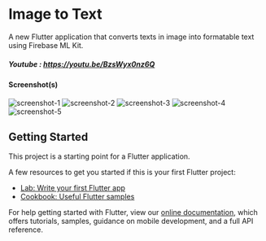 # Image to Text

A new Flutter application that converts texts in image into formatable text using Firebase ML Kit.


##### Youtube : https://youtu.be/BzsWyx0nz6Q

#### Screenshot(s)
![screenshot-1](https://user-images.githubusercontent.com/37204706/72827027-084e3b00-3ca0-11ea-933b-b42848f4ea51.png)  ![screenshot-2](https://user-images.githubusercontent.com/37204706/72827534-ffaa3480-3ca0-11ea-841e-f20ff80f4923.png)  ![screenshot-3](https://user-images.githubusercontent.com/37204706/72827535-ffaa3480-3ca0-11ea-9651-2fd05662e0c3.png) 
![screenshot-4](https://user-images.githubusercontent.com/37204706/72827536-0042cb00-3ca1-11ea-99a2-0b9e253fad66.png) 
![screenshot-5](https://user-images.githubusercontent.com/37204706/72827538-0042cb00-3ca1-11ea-8bf1-ae318c9c8df2.png)



## Getting Started

This project is a starting point for a Flutter application.

A few resources to get you started if this is your first Flutter project:

- [Lab: Write your first Flutter app](https://flutter.dev/docs/get-started/codelab)
- [Cookbook: Useful Flutter samples](https://flutter.dev/docs/cookbook)

For help getting started with Flutter, view our
[online documentation](https://flutter.dev/docs), which offers tutorials,
samples, guidance on mobile development, and a full API reference.
